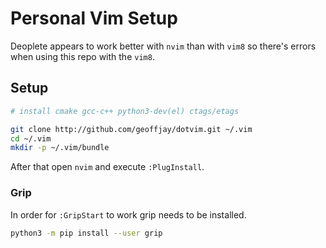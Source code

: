 # Personal Vim Setup

Deoplete appears to work better with `nvim` than with `vim8` so there's errors
when using this repo with the `vim8`.

## Setup

```sh
# install cmake gcc-c++ python3-dev(el) ctags/etags
```

```sh
git clone http://github.com/geoffjay/dotvim.git ~/.vim
cd ~/.vim
mkdir -p ~/.vim/bundle
```

After that open `nvim` and execute `:PlugInstall`.

### Grip

In order for `:GripStart` to work grip needs to be installed.

```sh
python3 -m pip install --user grip
```
